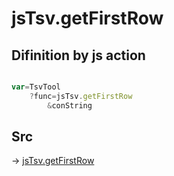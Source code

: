 # jsTsv.getFirstRow

## Difinition by js action

```js.js

var=TsvTool
	?func=jsTsv.getFirstRow
		&conString
```

## Src

-> [jsTsv.getFirstRow](https://github.com/puutaro/CommandClick/blob/master/app/src/main/java/com/puutaro/commandclick/fragment_lib/terminal_fragment/js_interface/tsv/JsTsv.kt#L104)


